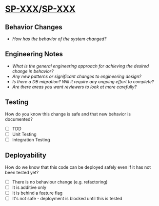 # [SP-XXX](https://sadapay.atlassian.net/browse/SP-XXX)/[SP-XXX](https://sadapay.atlassian.net/browse/SP-XXX)

## Behavior Changes
- _How has the behavior of the system changed?_

## Engineering Notes
- _What is the general engineering approach for achieving the desired change in behavior?_
- _Any new patterns or significant changes to engineering design?_
- _Is there a DB migration? Will it require any ongoing effort to complete?_
- _Are there areas you want reviewers to look at more carefully?_

## Testing
How do you know this change is safe and that new behavior is documented?
- [ ] TDD
- [ ] Unit Testing
- [ ] Integration Testing

## Deployability
How do we know that this code can be deployed safely even if it has not been tested yet?
- [ ] There is no behaviour change (e.g. refactoring)
- [ ] It is additive only
- [ ] It is behind a feature flag
- [ ] It's not safe - deployment is blocked until this is tested
